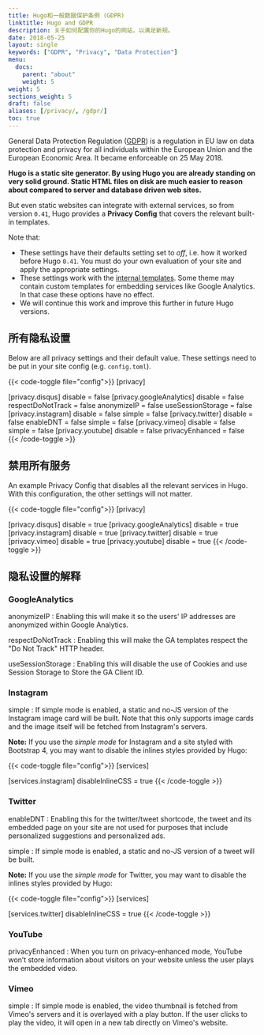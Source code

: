 ```yaml
---
title: Hugo和一般数据保护条例 (GDPR)
linktitle: Hugo and GDPR
description: 关于如何配置你的Hugo的网站，以满足新规。
date: 2018-05-25
layout: single
keywords: ["GDPR", "Privacy", "Data Protection"]
menu:
  docs:
    parent: "about"
    weight: 5
weight: 5
sections_weight: 5
draft: false
aliases: [/privacy/, /gdpr/]
toc: true
---
```


General Data Protection Regulation ([GDPR](https://en.wikipedia.org/wiki/General_Data_Protection_Regulation)) is a regulation in EU law on data protection and privacy for all individuals within the European Union and the European Economic Area. It became enforceable on 25 May 2018.

**Hugo is a static site generator. By using Hugo you are already standing on very solid ground. Static HTML files on disk are much easier to reason about compared to server and database driven web sites.**

But even static websites can integrate with external services, so from version `0.41`, Hugo provides a **Privacy Config** that covers the relevant built-in templates.

Note that:

- These settings have their defaults setting set to _off_, i.e. how it worked before Hugo `0.41`. You must do your own evaluation of your site and apply the appropriate settings.
- These settings work with the [internal templates](/templates/internal/). Some theme may contain custom templates for embedding services like Google Analytics. In that case these options have no effect.
- We will continue this work and improve this further in future Hugo versions.

## 所有隐私设置

Below are all privacy settings and their default value. These settings need to be put in your site config (e.g. `config.toml`).

{{< code-toggle file="config">}}
[privacy]

[privacy.disqus]
disable = false
[privacy.googleAnalytics]
disable = false
respectDoNotTrack = false
anonymizeIP = false
useSessionStorage = false
[privacy.instagram]
disable = false
simple = false
[privacy.twitter]
disable = false
enableDNT = false
simple = false
[privacy.vimeo]
disable = false
simple = false
[privacy.youtube]
disable = false
privacyEnhanced = false
{{< /code-toggle >}}

## 禁用所有服务

An example Privacy Config that disables all the relevant services in Hugo. With this configuration, the other settings will not matter.

{{< code-toggle file="config">}}
[privacy]

[privacy.disqus]
disable = true
[privacy.googleAnalytics]
disable = true
[privacy.instagram]
disable = true
[privacy.twitter]
disable = true
[privacy.vimeo]
disable = true
[privacy.youtube]
disable = true
{{< /code-toggle >}}

## 隐私设置的解释

### GoogleAnalytics

anonymizeIP
: Enabling this will make it so the users' IP addresses are anonymized within Google Analytics.

respectDoNotTrack
: Enabling this will make the GA templates respect the "Do Not Track" HTTP header.

useSessionStorage
: Enabling this will disable the use of Cookies and use Session Storage to Store the GA Client ID.

### Instagram

simple
: If simple mode is enabled, a static and no-JS version of the Instagram image card will be built. Note that this only supports image cards and the image itself will be fetched from Instagram's servers.

**Note:** If you use the _simple mode_ for Instagram and a site styled with Bootstrap 4, you may want to disable the inlines styles provided by Hugo:

{{< code-toggle file="config">}}
[services]

[services.instagram]
disableInlineCSS = true
{{< /code-toggle >}}

### Twitter

enableDNT
: Enabling this for the twitter/tweet shortcode, the tweet and its embedded page on your site are not used for purposes that include personalized suggestions and personalized ads.

simple
: If simple mode is enabled, a static and no-JS version of a tweet will be built.

**Note:** If you use the _simple mode_ for Twitter, you may want to disable the inlines styles provided by Hugo:

{{< code-toggle file="config">}}
[services]

[services.twitter]
disableInlineCSS = true
{{< /code-toggle >}}

### YouTube

privacyEnhanced
: When you turn on privacy-enhanced mode, YouTube won’t store information about visitors on your website unless the user plays the embedded video.

### Vimeo

simple
: If simple mode is enabled, the video thumbnail is fetched from Vimeo's servers and it is overlayed with a play button. If the user clicks to play the video, it will open in a new tab directly on Vimeo's website.
